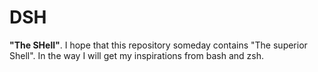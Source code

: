 # DSH

**"The SHell"**.
I hope that this repository someday contains "The superior Shell". In the way I will get my inspirations from bash and zsh.